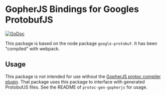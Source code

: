# GopherJS Bindings for Googles ProtobufJS
[![GoDoc](https://godoc.org/github.com/johanbrandhorst/protobuf/jspb?status.svg)](https://godoc.org/github.com/johanbrandhorst/protobuf/jspb)

This package is based on the node package `google-protobuf`.
It has been "compiled" with webpack.

## Usage
This package is not intended for use without the
[GopherJS protoc compiler plugin](https://github.com/johanbrandhorst/protobuf/protoc-gen-gopherjs).
That package uses this package to interface with generated ProtobufJS files. See
the README of `protoc-gen-gopherjs` for usage.
